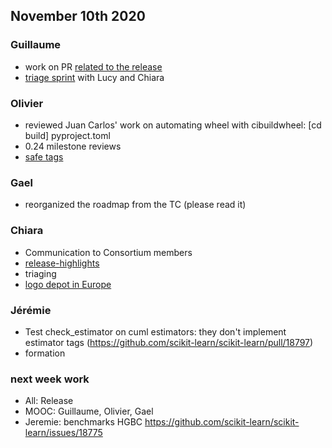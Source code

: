 ## November 10th 2020

### Guillaume

* work on PR [related to the release](https://github.com/scikit-learn/scikit-learn/milestone/38)
* [triage sprint](https://github.com/scikit-learn-inria-fondation/follow-up/projects/3) with Lucy and Chiara

### Olivier

* reviewed Juan Carlos' work on automating wheel with cibuildwheel: [cd build] pyproject.toml
* 0.24 milestone reviews
* [safe tags](https://github.com/scikit-learn/scikit-learn/pull/18797)

### Gael

* reorganized the roadmap from the TC (please read it)

### Chiara

- Communication to Consortium members
- [release-highlights](https://github.com/scikit-learn/scikit-learn/pull/18795)
- triaging
- [logo depot in Europe](https://github.com/scikit-learn/scikit-learn/blob/master/doc/logos/scikit-learn-logo.svg)

### Jérémie
- Test check_estimator on cuml estimators: they don't implement estimator tags (https://github.com/scikit-learn/scikit-learn/pull/18797)
- formation

### next week work
- All: Release
- MOOC: Guillaume, Olivier, Gael
- Jeremie: benchmarks HGBC https://github.com/scikit-learn/scikit-learn/issues/18775
